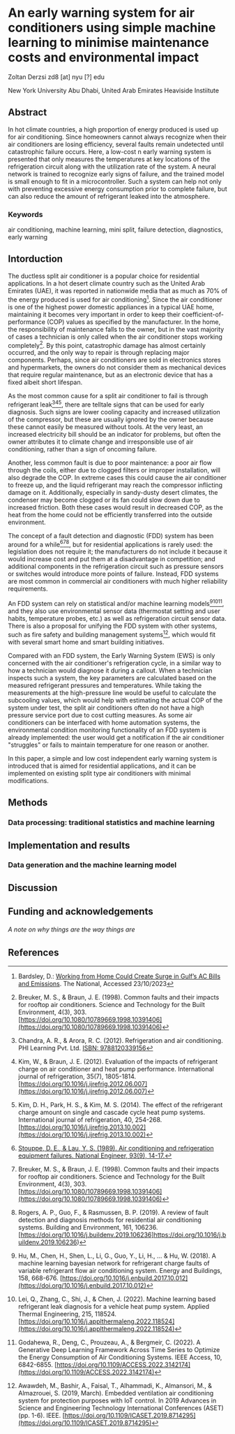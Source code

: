 # An early warning system for air conditioners using simple machine learning to minimise maintenance costs and environmental impact

Zoltan Derzsi
zd8 [at] nyu [?] edu

New York University Abu Dhabi, United Arab Emirates
Heaviside Instiitute

## Abstract

In hot climate countries, a high proportion of energy produced is used up for air conditioning. Since homeowners cannot always recognize when their air conditioners are losing efficiency, several faults remain undetected until catastrophic failure occurs. Here, a low-cost n early warning system is presented that only measures the temperatures at key locations of the refrigeration circuit along with the utilization rate of the system. A neural network is trained to recognize early signs of failure, and the trained model is small enough to fit in a microcontroller. Such a system can help not only with preventing excessive energy consumption prior to complete failure, but can also reduce the amount of refrigerant leaked into the atmosphere.

### Keywords

air conditioning, machine learning, mini split, failure detection, diagnostics, early warning

## Intorduction

The ductless split air conditioner is a popular choice for residential applications. In a hot desert climate country such as the United Arab Emirates (UAE), it was reported in nationwide media that as much as 70\% of the energy produced is used for air conditioning[^1]. Since the air conditioner is one of the highest power domestic appliances in a typical UAE home, maintaining it becomes very important in order to keep their coefficient-of-performance (COP) values as specified by the manufacturer. In the home, the responsibility of maintenance falls to the owner, but in the vast majority of cases a technician is only called when the air conditioner stops working completely[^2]. By this point, catastrophic damage has almost certainly occurred, and the only way to repair is through replacing major components. Perhaps, since air conditioners are sold in electronics stores and hypermarkets, the owners do not consider them as mechanical devices that require regular maintenance, but as an electronic device that has a fixed albeit short lifespan.

As the most common cause for a split air conditioner to fail is through refrigerant leak[^3][^4][^5], there are telltale signs that can be used for early diagnosis. Such signs are lower cooling capacity and increased utilization of the compressor, but these are usually ignored by the owner because these cannot easily be measured without tools. At the very least, an increased electricity bill should be an indicator for problems, but often the owner attributes it to climate change and irresponsible use of air conditioning, rather than a sign of oncoming failure.

Another, less common fault is due to poor maintenance: a poor air flow through the coils, either due to clogged filters or improper installation, will also degrade the COP. In extreme cases this could cause the air conditioner to freeze up, and the liquid refrigerant may reach the compressor inflicting damage on it. Additionally, especially in sandy-dusty desert climates, the condenser may become clogged or its fan could slow down due to increased friction. Both these cases would result in decreased COP, as the heat from the home could not be efficiently transferred into the outside environment.

The concept of a fault detection and diagnostic (FDD) system has been around for a while[^6][^2][^7], but for residential applications is rarely used: the legislation does not require it; the manufacturers do not include it because it would increase cost and put them at a disadvantage in competition; and additional components in the refrigeration circuit such as pressure sensors or switches would introduce more points of failure. Instead, FDD systems are most common in commercial air conditioners with much higher reliability requirements.

An FDD system can rely on statistical and/or machine learning models[^8][^9][^10], and they also use environmental sensor data (thermostat setting and user habits, temperature probes, etc.) as well as refrigeration circuit sensor data. There is also a proposal for unifying the FDD system with other systems, such as fire safety and building management systems[^11], which would fit with several smart home and smart building initiatives.

Compared with an FDD system, the Early Warning System (EWS) is only concerned with the air conditioner's refrigeration cycle, in a similar way to how a technician would diagnose it during a callout. When a technician inspects such a system, the key parameters are calculated based on the measured refrigerant pressures and temperatures. While taking the measurements at the high-pressure line would be useful to calculate the subcooling values, which would help with estimating the actual COP of the system under test, the split air conditioners often do not have a high pressure service port due to cost cutting measures. As some air conditioners can be interfaced with home automation systems, the environmental condition monitoring functionality of an FDD system is already implemented: the user would get a notification if the air conditioner "struggles" or fails to maintain temperature for one reason or another.

In this paper, a simple and low cost independent early warning system is introduced that is aimed for residential applications, and it can be implemented on existing split type air conditioners with minimal modifications.

## Methods

### Data processing: traditional statistics and machine learning

## Implementation and results

### Data generation and the machine learning model

## Discussion

## Funding and acknowledgements

###### A note on why things are the way things are

## References

[^1]: Bardsley, D.: [Working from Home Could Create Surge in Gulf’s AC Bills and Emissions](https://www.thenationalnews.com/uae/environment/working-from-home-could-create-surge-in-gulf-s-ac-bills-and-emissions-1.1077001). The National, Accessed 23/10/2023

[^2]: Breuker, M. S., & Braun, J. E. (1998). Common faults and their impacts for rooftop air conditioners. Science and Technology for the Built Environment, 4(3), 303. [https://doi.org/10.1080/10789669.1998.10391406](https://doi.org/10.1080/10789669.1998.10391406)

[^3]: Chandra, A. R., & Arora, R. C. (2012). Refrigeration and air conditioning. PHI Learning Pvt. Ltd. [ISBN: 9788120339156](https://isbnsearch.org/isbn/9788120339156)

[^4]: Kim, W., & Braun, J. E. (2012). Evaluation of the impacts of refrigerant charge on air conditioner and heat pump performance. International journal of refrigeration, 35(7), 1805-1814. [https://doi.org/10.1016/j.ijrefrig.2012.06.007](https://doi.org/10.1016/j.ijrefrig.2012.06.007)

[^5]: Kim, D. H., Park, H. S., & Kim, M. S. (2014). The effect of the refrigerant charge amount on single and cascade cycle heat pump systems. International journal of refrigeration, 40, 254-268. [https://doi.org/10.1016/j.ijrefrig.2013.10.002](https://doi.org/10.1016/j.ijrefrig.2013.10.002)

[^6]: [Stouppe, D. E., & Lau, Y. S. (1989). Air conditioning and refrigeration equipment failures. National Engineer, 93(9), 14-17.](https://scholar.google.com/scholar?hl=hu&as_sdt=0%2C5&q=touppe%2C+D.%2C+Lau%2C+Y.%3A+Air+conditioning+and+refrigeration+equipment+failures.+National+Engineer+93%289%29%2C+14%E2%80%9317+%281989%29&btnG=)

[^7]: Rogers, A. P., Guo, F., & Rasmussen, B. P. (2019). A review of fault detection and diagnosis methods for residential air conditioning systems. Building and Environment, 161, 106236. [https://doi.org/10.1016/j.buildenv.2019.106236]https://doi.org/10.1016/j.buildenv.2019.106236)

[^8]: Hu, M., Chen, H., Shen, L., Li, G., Guo, Y., Li, H., ... & Hu, W. (2018). A machine learning bayesian network for refrigerant charge faults of variable refrigerant flow air conditioning system. Energy and Buildings, 158, 668-676. [https://doi.org/10.1016/j.enbuild.2017.10.012](https://doi.org/10.1016/j.enbuild.2017.10.012)

[^9]: Lei, Q., Zhang, C., Shi, J., & Chen, J. (2022). Machine learning based refrigerant leak diagnosis for a vehicle heat pump system. Applied Thermal Engineering, 215, 118524. [https://doi.org/10.1016/j.applthermaleng.2022.118524](https://doi.org/10.1016/j.applthermaleng.2022.118524)

[^10]: Godahewa, R., Deng, C., Prouzeau, A., & Bergmeir, C. (2022). A Generative Deep Learning Framework Across Time Series to Optimize the Energy Consumption of Air Conditioning Systems. IEEE Access, 10, 6842-6855. [https://doi.org/10.1109/ACCESS.2022.3142174](https://doi.org/10.1109/ACCESS.2022.3142174)

[^11]: Awawdeh, M., Bashir, A., Faisal, T., Alhammadi, K., Almansori, M., & Almazrouei, S. (2019, March). Embedded ventilation air conditioning system for protection purposes with IoT control. In 2019 Advances in Science and Engineering Technology International Conferences (ASET) (pp. 1-6). IEEE. [https://doi.org/10.1109/ICASET.2019.8714295](https://doi.org/10.1109/ICASET.2019.8714295)

[^12]: []()

[^13]: []()

[^14]: []()
